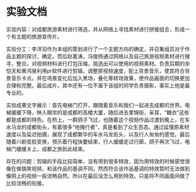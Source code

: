 # 实验文档
实验内容：对成都旅游素材进行筛选，并从网络上寻找素材进行拼接组合，形成一个有主题的旅游宣传片。

实验分工：李洋羽作为本组的策划进行了一个主题方向的确定，并召集组员对于作品主题的探讨，确定。而后赵嘉涛，冯俊扬通过网络以及自己旅游视频素材进行搜寻，整合。对视频材料进行打包压缩，挑选出可以使用的视频素材。负责后期的余恺天和黄鸿昊利用pr软件进行剪辑，调整原视频速度，配上背景音乐，使其符合背景音乐卡点。并在场景变化后加入黑场，叠化等转场效果，使作品画面的切换更加合理和完整。最后成片。其中还有一位不属于该组的同学负责摄影，事实上他是最专业的。

实验成果文字展示：首先电梯门打开，跟随着音乐和我们一起进去成都的世界。电梯缓缓下降，映入眼帘的是成都的高楼大厦，随后进去里锦街，采耳，“糖衣”这些都是成都的特色。在桥上，一群鸽子飞过，也随着这个视频作品过渡到晚上，在车水马龙的成都街头，有着很多“地摊行者”，真是看到了众生百态。通过延慢原素材速度以及延迟拍摄，展现了成都繁华的车水马龙街头，以及行人匆匆的感觉。最后随着川剧变脸变换，预示着行程快要结束，行人缓缓走过行廊，鸽子再次飞过，电梯门缓缓关上，成都之旅到此结束。

存在的问题：剪辑的手段比较简单，没有用到很多特效，因为用特效的时候感觉很像在做搞笑视频，和该作品的基调不同。然而符合该作品基调的特效暂时无法做到像网上的视频一般流畅自然。所以在最后没怎么用到特效。只是将不同画面间做了比较流畅的衔接。
